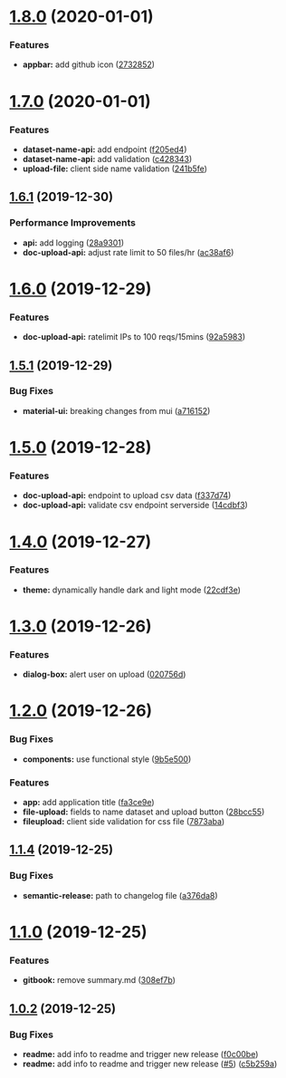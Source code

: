 # [1.8.0](https://github.com/AumitLeon/archMLP/compare/v1.7.0...v1.8.0) (2020-01-01)


### Features

* **appbar:** add github icon ([2732852](https://github.com/AumitLeon/archMLP/commit/27328524e5e8bb8b8ba66c92e29dd4c6442b691f))

# [1.7.0](https://github.com/AumitLeon/archMLP/compare/v1.6.1...v1.7.0) (2020-01-01)


### Features

* **dataset-name-api:** add endpoint ([f205ed4](https://github.com/AumitLeon/archMLP/commit/f205ed41e35a5724ad28905de6f86141c59d2b7d))
* **dataset-name-api:** add validation ([c428343](https://github.com/AumitLeon/archMLP/commit/c428343a64f72f89e4db47bc2e003b695c75a48f))
* **upload-file:** client side name validation ([241b5fe](https://github.com/AumitLeon/archMLP/commit/241b5fe8bb975e7ac982f8c64b8f8a1f9f837aa3))

## [1.6.1](https://github.com/AumitLeon/archMLP/compare/v1.6.0...v1.6.1) (2019-12-30)


### Performance Improvements

* **api:** add logging ([28a9301](https://github.com/AumitLeon/archMLP/commit/28a9301ed62801fce37db8e378941041c6938223))
* **doc-upload-api:** adjust rate limit to 50 files/hr ([ac38af6](https://github.com/AumitLeon/archMLP/commit/ac38af6c36bc617c2a74ffd568fb729a6a1ebc4d))

# [1.6.0](https://github.com/AumitLeon/archMLP/compare/v1.5.1...v1.6.0) (2019-12-29)


### Features

* **doc-upload-api:** ratelimit IPs to 100 reqs/15mins ([92a5983](https://github.com/AumitLeon/archMLP/commit/92a59833a4ce1cf5fc8aaaedfb0909bfac0dea6f))

## [1.5.1](https://github.com/AumitLeon/archMLP/compare/v1.5.0...v1.5.1) (2019-12-29)


### Bug Fixes

* **material-ui:** breaking changes from mui ([a716152](https://github.com/AumitLeon/archMLP/commit/a71615279a2368d2f890b80492ccdf987044a734))

# [1.5.0](https://github.com/AumitLeon/archMLP/compare/v1.4.0...v1.5.0) (2019-12-28)


### Features

* **doc-upload-api:** endpoint to upload csv data ([f337d74](https://github.com/AumitLeon/archMLP/commit/f337d7495c3dde7ea3576b4fb92ce38a89688e79))
* **doc-upload-api:** validate csv endpoint serverside ([14cdbf3](https://github.com/AumitLeon/archMLP/commit/14cdbf37c7735fd13cdd963f7e9a8543ca89558b))

# [1.4.0](https://github.com/AumitLeon/archMLP/compare/v1.3.0...v1.4.0) (2019-12-27)


### Features

* **theme:** dynamically handle dark and light mode ([22cdf3e](https://github.com/AumitLeon/archMLP/commit/22cdf3e85ae2b7ed1fa21abb51d03a05d088cdf7))

# [1.3.0](https://github.com/AumitLeon/archMLP/compare/v1.2.0...v1.3.0) (2019-12-26)


### Features

* **dialog-box:** alert user on upload ([020756d](https://github.com/AumitLeon/archMLP/commit/020756d0be0fc097ba6a05ab450e8eb2b245d9d2))

# [1.2.0](https://github.com/AumitLeon/archMLP/compare/v1.1.4...v1.2.0) (2019-12-26)


### Bug Fixes

* **components:** use functional style ([9b5e500](https://github.com/AumitLeon/archMLP/commit/9b5e5000fa3bc6c45599ef48035c20444b308656))


### Features

* **app:** add application title ([fa3ce9e](https://github.com/AumitLeon/archMLP/commit/fa3ce9e4c10335fc7dbac33f13d5c1bf4e256671))
* **file-upload:** fields to name dataset and upload button ([28bcc55](https://github.com/AumitLeon/archMLP/commit/28bcc551ab3e201b6f01c3bc52e9883f4298a6e5))
* **fileupload:** client side validation for css file ([7873aba](https://github.com/AumitLeon/archMLP/commit/7873aba9d74636a3afcd8a25b7e089c24bdeefc7))

## [1.1.4](https://github.com/AumitLeon/archMLP/compare/v1.1.3...v1.1.4) (2019-12-25)


### Bug Fixes

* **semantic-release:** path to changelog file ([a376da8](https://github.com/AumitLeon/archMLP/commit/a376da8dbf2dc29071ca49924989b6d6634eb85f))

# [1.1.0](https://github.com/AumitLeon/archMLP/compare/v1.0.2...v1.1.0) (2019-12-25)


### Features

* **gitbook:** remove summary.md ([308ef7b](https://github.com/AumitLeon/archMLP/commit/308ef7b435901297e70499d1cf1800e7a5b5dbec))

## [1.0.2](https://github.com/AumitLeon/archMLP/compare/v1.0.1...v1.0.2) (2019-12-25)


### Bug Fixes

* **readme:** add info to readme and trigger new release ([f0c00be](https://github.com/AumitLeon/archMLP/commit/f0c00be9bf432f94d00ad9132a6f6dcdab4e2fc8))
* **readme:** add info to readme and trigger new release ([#5](https://github.com/AumitLeon/archMLP/issues/5)) ([c5b259a](https://github.com/AumitLeon/archMLP/commit/c5b259a25deb47bc21ade4c6b99d1bdab81d2978))
